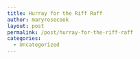 ```yaml
---
title: Hurray for the Riff Raff
author: maryrosecook
layout: post
permalink: /post/hurray-for-the-riff-raff
categories:
  - Uncategorized
---
```

<object width="600" height="475"><param name="movie" value="http://www.youtube.com/v/SEMGe9JkRqU&amp;hl=en_US&amp;fs=1"></param><param name="allowFullScreen" value="true"></param><param name="allowscriptaccess" value="always"></param><embed src="http://www.youtube.com/v/SEMGe9JkRqU&amp;hl=en_US&amp;fs=1" type="application/x-shockwave-flash" allowscriptaccess="always" allowfullscreen="true" width="600" height="475"></embed></object>